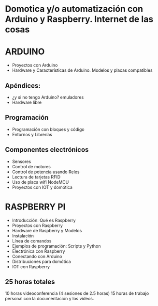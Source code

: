# Domotica y/o automatización con Arduino y Raspberry. Internet de las cosas

# ARDUINO

* Proyectos con Arduino
* Hardware y  Características de Arduino. Modelos y placas compatibles

## Apéndices:
*  ¿y si no tengo Arduino? emuladores
* Hardware libre

## Programación
* Programación con bloques y código
* Entornos y Librerías

## Componentes electrónicos
* Sensores
* Control de motores
* Control de potencia usando Reles
* Lectura de tarjetas RFID
* Uso de placa wifi NodeMCU
* Proyectos con IOT y domótica

# RASPBERRY PI

* Introducción: Qué es Raspberry
* Proyectos con Raspberry
* Hardware de Raspberry y  Modelos
* Instalación
* Línea de comandos
* Ejemplos de programación: Scripts y  Python
* Electrónica con Raspberry
* Conectando con Arduino
* Distribuciones para domótica
* IOT con Raspberry

## 25 horas totales 

10 horas videoconferencia (4 sesiones de 2.5 horas)
15 horas de trabajo personal con la documentación y los vídeos.